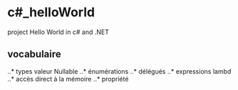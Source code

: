 # c#_helloWorld
project Hello World in c# and .NET

## vocabulaire
..* types valeur Nullable
..* énumérations
..* délégués
..* expressions lambd
..* accès direct à la mémoire
..* propriété 
